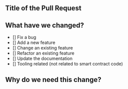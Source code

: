 ## Title of the Pull Request

<!-- Describe the pull request here. -->

## What have we changed?

- [] Fix a bug
- [] Add a new feature
- [] Change an existing feature
- [] Refactor an existing feature
- [] Update the documentation
- [] Tooling related (not related to smart contract code)

## Why do we need this change?

<!-- Describe the reason here. -->
